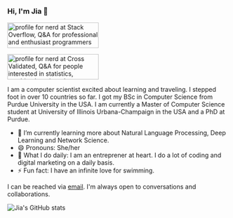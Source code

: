 ### Hi, I'm Jia 👋

<a href="https://stackoverflow.com/users/18313588/nerd"><img src="https://stackoverflow.com/users/flair/18313588.png?theme=dark" width="208" height="58" alt="profile for nerd at Stack Overflow, Q&amp;A for professional and enthusiast programmers" title="profile for nerd at Stack Overflow, Q&amp;A for professional and enthusiast programmers"></a>

<a href="https://stats.stackexchange.com/users/362150/nerd"><img src="https://stats.stackexchange.com/users/flair/362150.png" width="208" height="58" alt="profile for nerd at Cross Validated, Q&amp;A for people interested in statistics, machine learning, data analysis, data mining, and data visualization" title="profile for nerd at Cross Validated, Q&amp;A for people interested in statistics, machine learning, data analysis, data mining, and data visualization"></a>

I am a computer scientist excited about learning and traveling. I stepped foot in over 10 countries so far. I got my BSc in Computer Science from Purdue University in the USA. I am currently a Master of Computer Science student at University of Illinois Urbana-Champaign in the USA and a PhD at Purdue. 

- 🌱 I’m currently learning more about Natural Language Processing, Deep Learning and Network Science. 
- 😄 Pronouns: She/her
- 👻 What I do daily: I am an entreprener at heart. I do a lot of coding and digital marketing on a daily basis. 
- ⚡ Fun fact: I have an infinite love for swimming. 

I can be reached via [email](jcheoh@purdue.edu). I'm always open to conversations and collaborations. 

![Jia's GitHub stats](https://github-readme-stats.vercel.app/api?username=jialincheoh&show_icons=true&theme=radical)



